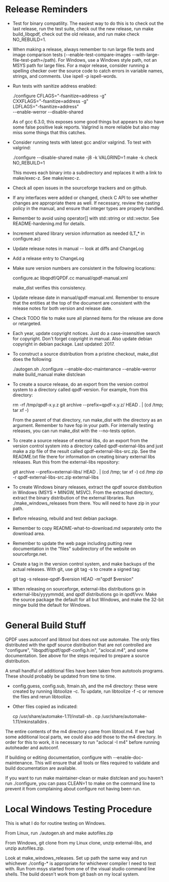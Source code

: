 Release Reminders
=================

 * Test for binary compatility. The easiest way to do this is to check
   out the last release, run the test suite, check out the new
   release, run make build_libqpdf, check out the old release, and run
   make check NO_REBUILD=1.

 * When making a release, always remember to run large file tests and
   image comparison tests (--enable-test-compare-images
   --with-large-file-test-path=/path). For Windows, use a Windows
   style path, not an MSYS path for large files. For a major release,
   consider running a spelling checker over the source code to catch
   errors in variable names, strings, and comments. Use ispell -p
   ispell-words.

 * Run tests with sanitize address enabled:

   ./configure CFLAGS="-fsanitize=address -g" \
      CXXFLAGS="-fsanitize=address -g" \
      LDFLAGS="-fsanitize=address" \
      --enable-werror --disable-shared

   As of gcc 6.3.0, this exposes some good things but appears to also
   have some false positive leak reports. Valgrind is more reliable
   but also may miss some things that this catches.

 * Consider running tests with latest gcc and/or valgrind. To test
   with valgrind:

   ./configure --disable-shared
   make -j8 -k VALGRIND=1
   make -k check NO_REBUILD=1

   This moves each binary into a subdirectory and replaces it with a
   link to make/exec-z. See make/exec-z.

 * Check all open issues in the sourceforge trackers and on github.

 * If any interfaces were added or changed, check C API to see whether
   changes are appropriate there as well.  If necessary, review the
   casting policy in the manual, and ensure that integer types are
   properly handled.

 * Remember to avoid using operator[] with std::string or
   std::vector.  See README-hardening.md for details.

 * Increment shared library version information as needed (LT_* in
   configure.ac)

 * Update release notes in manual -- look at diffs and ChangeLog

 * Add a release entry to ChangeLog

 * Make sure version numbers are consistent in the following
   locations:

     configure.ac
     libqpdf/QPDF.cc
     manual/qpdf-manual.xml

   make_dist verifies this consistency.

 * Update release date in manual/qpdf-manual.xml.  Remember to ensure
   that the entities at the top of the document are consistent with
   the release notes for both version and release date.

 * Check TODO file to make sure all planned items for the release are
   done or retargeted.

 * Each year, update copyright notices. Just do a case-insensitive
   search for copyright. Don't forget copyright in manual. Also update
   debian copyright in debian package. Last updated: 2017.

 * To construct a source distribution from a pristine checkout,
   make_dist does the following:

    ./autogen.sh
    ./configure --enable-doc-maintenance --enable-werror
    make build_manual
    make distclean

 * To create a source release, do an export from the version control
   system to a directory called qpdf-version.  For example, from this
   directory:

   rm -rf /tmp/qpdf-x.y.z
   git archive --prefix=qpdf-x.y.z/ HEAD . | (cd /tmp; tar xf -)

   From the parent of that directory, run make_dist with the directory
   as an argument.  Remember to have fop in your path.  For internally
   testing releases, you can run make_dist with the --no-tests option.

 * To create a source release of external libs, do an export from the
   version control system into a directory called qpdf-external-libs
   and just make a zip file of the result called
   qpdf-external-libs-src.zip.  See the README.txt file there for
   information on creating binary external libs releases. Run this
   from the external-libs repository:

   git archive --prefix=external-libs/ HEAD . | (cd /tmp; tar xf -)
   cd /tmp
   zip -r qpdf-external-libs-src.zip external-libs

 * To create Windows binary releases, extract the qpdf source
   distribution in Windows (MSYS + MINGW, MSVC).  From the extracted
   directory, extract the binary distribution of the external
   libraries.  Run ./make_windows_releases from there.  You will need
   to have zip in your path.

 * Before releasing, rebuild and test debian package.

 * Remember to copy README-what-to-download.md separately onto the
   download area.

 * Remember to update the web page including putting new documentation
   in the "files" subdirectory of the website on sourceforge.net.

 * Create a tag in the version control system, and make backups of the
   actual releases.  With git, use git tag -s to create a signed tag:

   git tag -s release-qpdf-$version HEAD -m"qpdf $version"

 * When releasing on sourceforge, external-libs distributions go in
   external-libs/yyyymmdd, and qpdf distributions go in qpdf/vvv.
   Make the source package the default for all but Windows, and make
   the 32-bit mingw build the default for Windows.


General Build Stuff
===================

QPDF uses autoconf and libtool but does not use automake.  The only
files distributed with the qpdf source distribution that are not
controlled are "configure", "libqpdf/qpdf/qpdf-config.h.in",
"aclocal.m4", and some documentation.  See above for the steps
required to prepare a source distribution.

A small handful of additional files have been taken from autotools
programs.  These should probably be updated from time to time.

 * config.guess, config.sub, ltmain.sh, and the m4 directory: these
   were created by running libtoolize -c.  To update, run libtoolize
   -f -c or remove the files and rerun libtoolize.

 * Other files copied as indicated:

   cp /usr/share/automake-1.11/install-sh .
   cp /usr/share/automake-1.11/mkinstalldirs .

The entire contents of the m4 directory came from libtool.m4.  If we
had some additional local parts, we could also add those to the m4
directory.  In order for this to work, it is necessary to run "aclocal
-I m4" before running autoheader and autoconf.

If building or editing documentation, configure with
--enable-doc-maintenance.  This will ensure that all tools or files
required to validate and build documentation are available.

If you want to run make maintainer-clean or make distclean and you
haven't run ./configure, you can pass CLEAN=1 to make on the command
line to prevent it from complaining about configure not having been
run.

Local Windows Testing Procedure
===============================

This is what I do for routine testing on Windows.

From Linux, run ./autogen.sh and make autofiles.zip

From Windows, git clone from my Linux clone, unzip external-libs, and
unzip autofiles.zip.

Look at make_windows_releases. Set up path the same way and run
whichever ./config-* is appropriate for whichever compiler I need to
test with. Run from msys started from one of the visual studio command
line shells. The build doesn't work from git bash on my local system.
